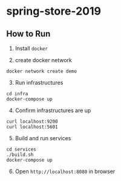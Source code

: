 # spring-store-2019

## How to Run

1. Install `docker`

2. create docker network
```
docker network create demo
```

3. Run infrastructures
```
cd infra
docker-compose up
```

4. Confirm infrastructures are up
```
curl localhost:9200
curl localhost:5601
```

5. Build and run services
```
cd services
./build.sh
docker-compose up
```

6. Open `http://localhost:8080` in browser
